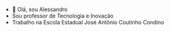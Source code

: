 - 👋 Olá, sou Alessandro
- Sou professor de Tecnologia e Inovação
- Trabalho na Escola Estadual José Antônio Coutinho Condino
